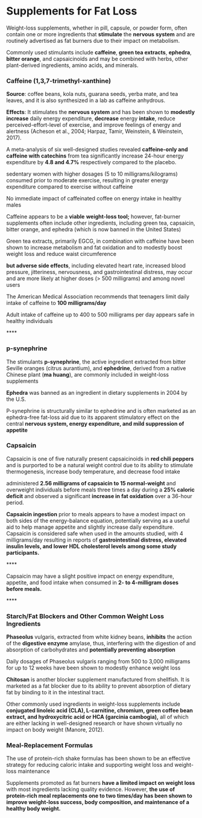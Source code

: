 # Supplements for Fat Loss

Weight-loss supplements, whether in pill, capsule, or powder form, often contain one or more ingredients that **stimulate** the **nervous** **system** and are routinely advertised as fat burners due to their impact on metabolism.

Commonly used stimulants include **caffeine**, **green tea extracts**, **ephedra**, **bitter orange**, and capsaicinoids and may be combined with herbs, other plant-derived ingredients, amino acids, and minerals.

### **Caffeine** \(1,3,7-trimethyl-xanthine\)

 **Source**:  coffee beans, kola nuts, guarana seeds, yerba mate, and tea leaves, and it is also synthesized in a lab as caffeine anhydrous.

**Effects**:  It stimulates the **nervous system** and has been shown to **modestly** **increase** daily energy expenditure, **decrease** energy **intake**, reduce perceived-effort-level of exercise, and improve feelings of energy and alertness \(Acheson et al., 2004; Harpaz, Tamir, Weinstein, & Weinstein, 2017\).

A meta-analysis of six well-designed studies revealed **caffeine-only and caffeine with catechins** from tea significantly increase 24-hour energy expenditure by **4.8 and 4.7%** respectively compared to the placebo.



sedentary women with higher dosages \(5 to 10 milligrams/kilograms\) consumed prior to moderate exercise, resulting in greater energy expenditure compared to exercise without caffeine

 No immediate impact of caffeinated coffee on energy intake in healthy males

Caffeine appears to be a **viable** **weight-loss tool;** however, fat-burner supplements often include other ingredients, including green tea, capsaicin, bitter orange, and ephedra \(which is now banned in the United States\)

Green tea extracts, primarily EGCG, in combination with caffeine have been shown to increase metabolism and fat oxidation and to modestly boost weight loss and reduce waist circumference

**but adverse side effects**, including elevated heart rate, increased blood pressure, jitteriness, nervousness, and gastrointestinal distress, may occur and are more likely at higher doses \(&gt; 500 milligrams\) and among novel users



The American Medical Association recommends that teenagers limit daily intake of caffeine to **100 milligrams/day**

Adult intake of caffeine up to 400 to 500 milligrams per day appears safe in healthy individuals

\*\*\*\*

### p-synephrine

The stimulants **p-synephrine**, the active ingredient extracted from bitter Seville oranges \(citrus aurantium\), and **ephedrine**, derived from a native Chinese plant \(**ma huang**\), are commonly included in weight-loss supplements

**Ephedra** was banned as an ingredient in dietary supplements in 2004 by the U.S.

P-synephrine is structurally similar to ephedrine and is often marketed as an ephedra-free fat-loss aid due to its apparent stimulatory effect on the central **nervous system, energy expenditure, and mild suppression of appetite**

### Capsaicin

Capsaicin is one of five naturally present capsaicinoids in **red chili peppers** and is purported to be a natural weight control due to its ability to stimulate thermogenesis, increase body temperature, and decrease food intake

administered **2.56 milligrams of capsaicin to 15 normal-weight** and overweight individuals before meals three times a day during a **25% caloric deficit** and observed a significant **increase in fat oxidation** over a 36-hour period.



**Capsaicin ingestion** prior to meals appears to have a modest impact on both sides of the energy-balance equation, potentially serving as a useful aid to help manage appetite and slightly increase daily expenditure. Capsaicin is considered safe when used in the amounts studied, with 4 milligrams/day resulting in reports of **gastrointestinal distress, elevated insulin levels, and lower HDL cholesterol levels among some study participants.**

\*\*\*\*

Capsaicin may have a slight positive impact on energy expenditure, appetite, and food intake when consumed in **2- to 4-milligram doses before meals.**

\*\*\*\*

### Starch/Fat Blockers and Other Common Weight Loss Ingredients

**Phaseolus** vulgaris, extracted from white kidney beans, **inhibits** the action of the **digestive enzyme** amylase, thus, interfering with the digestion of and absorption of carbohydrates and **potentially preventing absorption**

Daily dosages of Phaseolus vulgaris ranging from 500 to 3,000 milligrams for up to 12 weeks have been shown to modestly enhance weight loss

**Chitosan** is another blocker supplement manufactured from shellfish. It is marketed as a fat blocker due to its ability to prevent absorption of dietary fat by binding to it in the intestinal tract.

Other commonly used ingredients in weight-loss supplements include **conjugated linoleic acid \(CLA\), L-carnitine, chromium, green coffee bean extract, and hydroxycitric acid or HCA \(garcinia cambogia\),** all of which are either lacking in well-designed research or have shown virtually no impact on body weight \(Manore, 2012\).



### Meal-Replacement Formulas

The use of protein-rich shake formulas has been shown to be an effective strategy for reducing caloric intake and supporting weight loss and weight-loss maintenance

Supplements promoted as fat burners **have a limited impact on weight loss** with most ingredients lacking quality evidence. However, **the use of protein-rich meal replacements one to two times/day has been shown to improve weight-loss success, body composition, and maintenance of a healthy body weight.**

